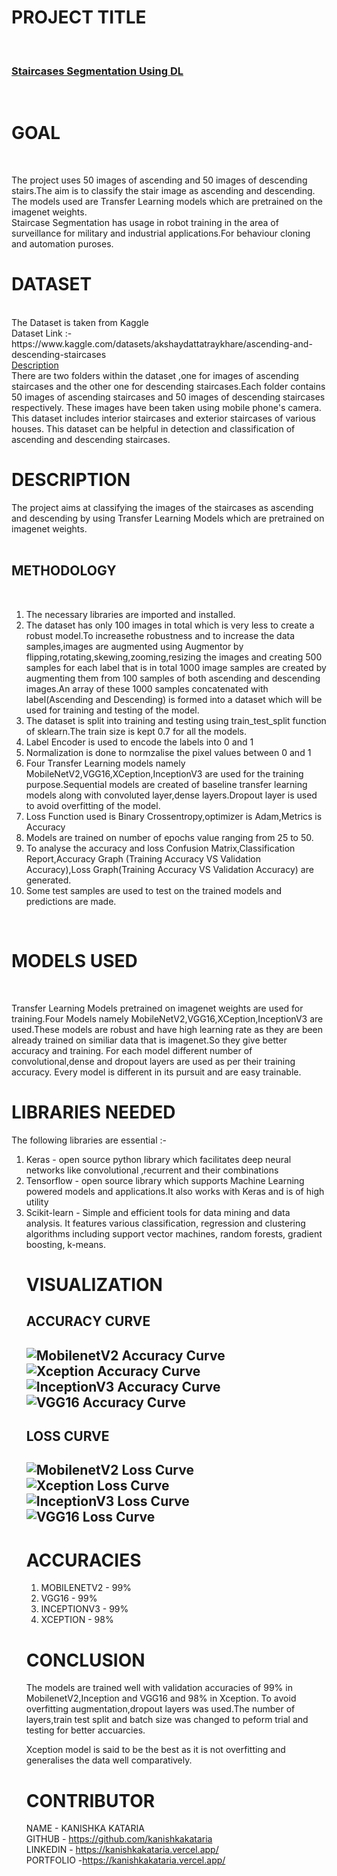 <h1>PROJECT TITLE</h1>
<br>
<h3>
<u>Staircases Segmentation Using DL</u></h3>
<br>
<h1>GOAL</h1>
<br>

The project uses 50 images of ascending and 50 images of descending stairs.The aim is to classify the stair image as ascending and descending.<br>
The models used are Transfer Learning models which are pretrained on the imagenet weights.
<br>
Staircase Segmentation has usage in robot training in the area of surveillance for military and industrial applications.For behaviour cloning and automation puroses.
<br>



<h1>DATASET</h1>
<br>
The  Dataset is taken from Kaggle
<br>
Dataset Link :- https://www.kaggle.com/datasets/akshaydattatraykhare/ascending-and-descending-staircases
<br>
<u>Description</u>
<br>
There are two folders within the dataset ,one for images of ascending staircases and the other one for descending staircases.Each folder contains 50 images of ascending staircases and 50 images of descending staircases respectively. These images have been taken using mobile phone's camera. This dataset includes interior staircases and exterior staircases of various houses. This dataset can be helpful in detection and classification of ascending and descending staircases.<br>

<h1>DESCRIPTION</h1>

The project aims at classifying the images of the staircases as ascending and descending by using Transfer Learning Models which are pretrained on imagenet weights.<br>
<br>
<h2>METHODOLOGY</h2>
<br>
<ol>
<li>The necessary libraries are imported and installed.</li><li>The dataset has only 100 images in total which is very less to create a robust model.To increasethe robustness and to increase the data samples,images are augmented using Augmentor by flipping,rotating,skewing,zooming,resizing the images and creating 500 samples for each label that is in total 1000 image samples are created by augmenting them from 100 samples of both ascending and descending images.An array of these 1000 samples concatenated with label(Ascending and Descending) is formed into a dataset which will be used for training and testing of the model.</li><li>The dataset is split into training and testing using train_test_split function of sklearn.The train size is kept 0.7 for all the models.</li><li>Label Encoder is used to encode the labels into 0 and 1</li><li>Normalization is done to normzalise the pixel values between 0 and 1</li>
<li>Four Transfer Learning models namely MobileNetV2,VGG16,XCeption,InceptionV3 are used for the training purpose.Sequential models are created of baseline transfer learning models along with convoluted layer,dense layers.Dropout layer is used to avoid overfitting of the model.</li>
<li>Loss Function used is Binary Crossentropy,optimizer is Adam,Metrics is Accuracy</li>
<li>Models are trained on number of epochs value ranging from 25 to 50.</li>
<li>To analyse the accuracy and loss Confusion Matrix,Classification Report,Accuracy Graph (Training Accuracy VS Validation Accuracy),Loss Graph(Training Accuracy VS Validation Accuracy) are generated.
</li>
<li>Some test samples are used to test on the trained models and predictions are made.
</li>
</ol>
<br>
<h1>MODELS USED</h1>
<br>

Transfer Learning Models pretrained on imagenet weights are used for training.Four Models namely MobileNetV2,VGG16,XCeption,InceptionV3 are used.These models are robust and have high learning rate as they are been already trained on similiar data that is imagenet.So they give better accuracy and training.
For each model different number of convolutional,dense and dropout layers are used as per their training accuracy.
Every model is different in its pursuit and are easy trainable.
<br>


<h1>LIBRARIES NEEDED</h1>

The following libraries are essential :-
<br>
<ol>
<li>Keras - open source python library which facilitates deep neural networks like convolutional ,recurrent and their combinations</li>
<li>Tensorflow - open source library which supports Machine Learning powered models and applications.It also works with Keras and is of high utility </li>
<li>Scikit-learn - Simple and efficient tools for data mining and data analysis. It features various classification, regression and clustering algorithms including support vector machines, random forests, gradient boosting, k-means.
</li>

<h1>VISUALIZATION</h1>

<h2>ACCURACY CURVE<h2>

![MobilenetV2 Accuracy Curve](Mobilenet_acc_curve.png)
<br>
![Xception Accuracy Curve](Xception_acc_graph.jpg)
<br>
![InceptionV3 Accuracy Curve](InceptionV3_ACCgraph.jpg)
<br>
![VGG16 Accuracy Curve](VGG16_acc_curve.jpg)
<br>

<h2>LOSS CURVE<h2>

![MobilenetV2 Loss Curve](Mobilenet_loss_Curve.jpg)
<br>
![Xception Loss Curve](Xception_loss_curve.jpg)
<br>
![InceptionV3 Loss Curve](InceptionV3_loss_graph.jpg)
<br>
![VGG16 Loss Curve](VGG16_loss_curve.jpg)
<br>

<h1>ACCURACIES</h1>
<ol>
<li>MOBILENETV2 - 99%</li>
<li>VGG16 - 99%</li>
<li>INCEPTIONV3 - 99%</li>
<li>XCEPTION - 98%</li>

</ol>

<h1>CONCLUSION</h1>

The models are trained well with validation accuracies of 99% in MobilenetV2,Inception and VGG16 and 98% in Xception.
To avoid overfitting augmentation,dropout layers was used.The number of layers,train test split and batch size was changed to peform trial and testing for better accuarcies.

Xception model is said to be the best as it is not overfitting and generalises the data well comparatively.

<h1>CONTRIBUTOR</h1>

NAME - KANISHKA KATARIA
<br>
GITHUB - https://github.com/kanishkakataria
<br>
LINKEDIN - https://kanishkakataria.vercel.app/
<br>
PORTFOLIO -https://kanishkakataria.vercel.app/
